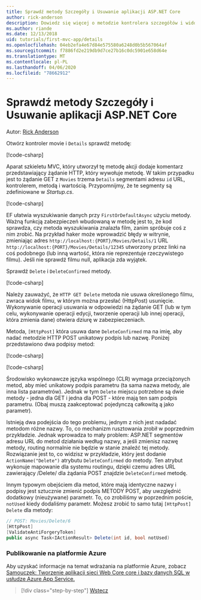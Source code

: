 ```yaml
---
title: Sprawdź metody Szczegóły i Usuwanie aplikacji ASP.NET Core
author: rick-anderson
description: Dowiedz się więcej o metodzie kontrolera szczegółów i widoku w podstawowej ASP.NET aplikacji Core MVC.
ms.author: riande
ms.date: 12/13/2018
uid: tutorials/first-mvc-app/details
ms.openlocfilehash: 04eb2efa4e67d84e575580a6248d0b5b567064af
ms.sourcegitcommit: f7886fd2e219db9d7ce27b16c0dc5901e658d64e
ms.translationtype: MT
ms.contentlocale: pl-PL
ms.lasthandoff: 04/06/2020
ms.locfileid: "78662912"
---
```

# <a name="examine-the-details-and-delete-methods-of-an-aspnet-core-app"></a>Sprawdź metody Szczegóły i Usuwanie aplikacji ASP.NET Core

Autor: [Rick Anderson](https://twitter.com/RickAndMSFT)

Otwórz kontroler movie i `Details` sprawdź metodę:

[!code-csharp[](start-mvc/sample/MvcMovie22/Controllers/MoviesController.cs?name=snippet_details)]

Aparat szkieletu MVC, który utworzył tę metodę akcji dodaje komentarz przedstawiający żądanie HTTP, który wywołuje metodę. W takim przypadku jest to żądanie GET z `Movies` trzema `Details` segmentami adresu `id` URL, kontrolerem, metodą i wartością. Przypomnijmy, że te segmenty są zdefiniowane w *Startup.cs*.

[!code-csharp[](start-mvc/sample/MvcMovie3/Startup.cs?highlight=5&name=snippet_1)]

EF ułatwia wyszukiwanie danych przy `FirstOrDefaultAsync` użyciu metody. Ważną funkcją zabezpieczeń wbudowaną w metodę jest to, że kod sprawdza, czy metoda wyszukiwania znalazła film, zanim spróbuje coś z nim zrobić. Na przykład haker może wprowadzić błędy w witrynie, zmieniając adres `http://localhost:{PORT}/Movies/Details/1` URL `http://localhost:{PORT}/Movies/Details/12345` utworzony przez linki na coś podobnego (lub inną wartość, która nie reprezentuje rzeczywistego filmu). Jeśli nie sprawdź filmu null, aplikacja zda wyjątek.

Sprawdź `Delete` i `DeleteConfirmed` metody.

[!code-csharp[](start-mvc/sample/MvcMovie22/Controllers/MoviesController.cs?name=snippet_delete)]

Należy zauważyć, że `HTTP GET Delete` metoda nie usuwa określonego filmu, zwraca widok filmu, w którym można przesłać (HttpPost) usunięcie. Wykonywanie operacji usuwania w odpowiedzi na żądanie GET (lub w tym celu, wykonywanie operacji edycji, tworzenie operacji lub innej operacji, która zmienia dane) otwiera dziurę w zabezpieczeniach.

Metoda, `[HttpPost]` która usuwa dane `DeleteConfirmed` ma na imię, aby nadać metodzie HTTP POST unikatowy podpis lub nazwę. Poniżej przedstawiono dwa podpisy metod:

[!code-csharp[](start-mvc/sample/MvcMovie/Controllers/MoviesController.cs?name=snippet_delete2)]

[!code-csharp[](start-mvc/sample/MvcMovie/Controllers/MoviesController.cs?name=snippet_delete3)]

Środowisko wykonawcze języka wspólnego (CLR) wymaga przeciążonych metod, aby mieć unikatowy podpis parametru (ta sama nazwa metody, ale inna lista parametrów). Jednak w tym `Delete` miejscu potrzebne są dwie metody - jedna dla GET i jedna dla POST - które mają ten sam podpis parametru. (Obaj muszą zaakceptować pojedynczą całkowitą ą jako parametr).

Istnieją dwa podejścia do tego problemu, jednym z nich jest nadadać metodom różne nazwy. To, co mechanizm rusztowania zrobił w poprzednim przykładzie. Jednak wprowadza to mały problem: ASP.NET segmentów adresu URL do metod działania według nazwy, a jeśli zmienisz nazwę metody, routing normalnie nie będzie w stanie znaleźć tej metody. Rozwiązanie jest to, co widzisz w przykładzie, który jest dodanie `ActionName("Delete")` atrybutu `DeleteConfirmed` do metody. Ten atrybut wykonuje mapowanie dla systemu routingu, dzięki czemu adres URL zawierający /Delete/ dla żądania POST znajdzie `DeleteConfirmed` metodę.

Innym typowym obejściem dla metod, które mają identyczne nazwy i podpisy jest sztucznie zmienić podpis METODY POST, aby uwzględnić dodatkowy (nieużywane) parametr. To, co zrobiliśmy w poprzednim poście, `notUsed` kiedy dodaliśmy parametr. Możesz zrobić to samo tutaj `[HttpPost] Delete` dla metody:

```csharp
// POST: Movies/Delete/6
[HttpPost]
[ValidateAntiForgeryToken]
public async Task<IActionResult> Delete(int id, bool notUsed)
```

### <a name="publish-to-azure"></a>Publikowanie na platformie Azure

Aby uzyskać informacje na temat wdrażania na platformie Azure, zobacz [Samouczek: Tworzenie aplikacji sieci Web Core core i bazy danych SQL w usłudze Azure App Service.](/azure/app-service/app-service-web-tutorial-dotnetcore-sqldb)

> [!div class="step-by-step"]
> [Wstecz](validation.md)
